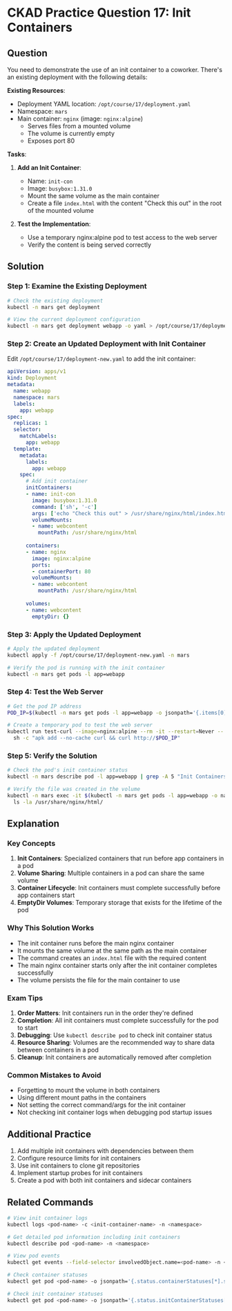 # CKAD Practice Question 17: Init Containers

## Question
You need to demonstrate the use of an init container to a coworker. There's an existing deployment with the following details:

**Existing Resources**:
- Deployment YAML location: `/opt/course/17/deployment.yaml`
- Namespace: `mars`
- Main container: `nginx` (image: `nginx:alpine`)
  - Serves files from a mounted volume
  - The volume is currently empty
  - Exposes port 80

**Tasks**:
1. **Add an Init Container**:
   - Name: `init-con`
   - Image: `busybox:1.31.0`
   - Mount the same volume as the main container
   - Create a file `index.html` with the content "Check this out" in the root of the mounted volume

2. **Test the Implementation**:
   - Use a temporary nginx:alpine pod to test access to the web server
   - Verify the content is being served correctly

## Solution

### Step 1: Examine the Existing Deployment
```bash
# Check the existing deployment
kubectl -n mars get deployment

# View the current deployment configuration
kubectl -n mars get deployment webapp -o yaml > /opt/course/17/deployment.yaml
```

### Step 2: Create an Updated Deployment with Init Container
Edit `/opt/course/17/deployment-new.yaml` to add the init container:

```yaml
apiVersion: apps/v1
kind: Deployment
metadata:
  name: webapp
  namespace: mars
  labels:
    app: webapp
spec:
  replicas: 1
  selector:
    matchLabels:
      app: webapp
  template:
    metadata:
      labels:
        app: webapp
    spec:
      # Add init container
      initContainers:
      - name: init-con
        image: busybox:1.31.0
        command: ['sh', '-c']
        args: ['echo "Check this out" > /usr/share/nginx/html/index.html']
        volumeMounts:
        - name: webcontent
          mountPath: /usr/share/nginx/html
      
      containers:
      - name: nginx
        image: nginx:alpine
        ports:
        - containerPort: 80
        volumeMounts:
        - name: webcontent
          mountPath: /usr/share/nginx/html
      
      volumes:
      - name: webcontent
        emptyDir: {}
```

### Step 3: Apply the Updated Deployment
```bash
# Apply the updated deployment
kubectl apply -f /opt/course/17/deployment-new.yaml -n mars

# Verify the pod is running with the init container
kubectl -n mars get pods -l app=webapp
```

### Step 4: Test the Web Server
```bash
# Get the pod IP address
POD_IP=$(kubectl -n mars get pods -l app=webapp -o jsonpath='{.items[0].status.podIP}')

# Create a temporary pod to test the web server
kubectl run test-curl --image=nginx:alpine --rm -it --restart=Never -- \
  sh -c "apk add --no-cache curl && curl http://$POD_IP"
```

### Step 5: Verify the Solution
```bash
# Check the pod's init container status
kubectl -n mars describe pod -l app=webapp | grep -A 5 "Init Containers"

# Verify the file was created in the volume
kubectl -n mars exec -it $(kubectl -n mars get pods -l app=webapp -o name | head -n 1) -- \
  ls -la /usr/share/nginx/html/
```

## Explanation

### Key Concepts
1. **Init Containers**: Specialized containers that run before app containers in a pod
2. **Volume Sharing**: Multiple containers in a pod can share the same volume
3. **Container Lifecycle**: Init containers must complete successfully before app containers start
4. **EmptyDir Volumes**: Temporary storage that exists for the lifetime of the pod

### Why This Solution Works
- The init container runs before the main nginx container
- It mounts the same volume at the same path as the main container
- The command creates an `index.html` file with the required content
- The main nginx container starts only after the init container completes successfully
- The volume persists the file for the main container to use

### Exam Tips
1. **Order Matters**: Init containers run in the order they're defined
2. **Completion**: All init containers must complete successfully for the pod to start
3. **Debugging**: Use `kubectl describe pod` to check init container status
4. **Resource Sharing**: Volumes are the recommended way to share data between containers in a pod
5. **Cleanup**: Init containers are automatically removed after completion

### Common Mistakes to Avoid
- Forgetting to mount the volume in both containers
- Using different mount paths in the containers
- Not setting the correct command/args for the init container
- Not checking init container logs when debugging pod startup issues

## Additional Practice
1. Add multiple init containers with dependencies between them
2. Configure resource limits for init containers
3. Use init containers to clone git repositories
4. Implement startup probes for init containers
5. Create a pod with both init containers and sidecar containers

## Related Commands
```bash
# View init container logs
kubectl logs <pod-name> -c <init-container-name> -n <namespace>

# Get detailed pod information including init containers
kubectl describe pod <pod-name> -n <namespace>

# View pod events
kubectl get events --field-selector involvedObject.name=<pod-name> -n <namespace>

# Check container statuses
kubectl get pod <pod-name> -o jsonpath='{.status.containerStatuses[*].state}' -n <namespace>

# Check init container statuses
kubectl get pod <pod-name> -o jsonpath='{.status.initContainerStatuses[*].state}' -n <namespace>
```
